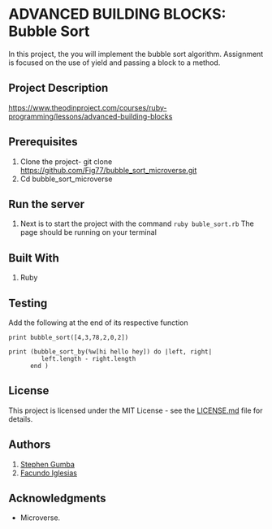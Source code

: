# ADVANCED BUILDING BLOCKS: Bubble Sort

In this project, the you will implement the bubble sort algorithm. Assignment is focused on the use of yield and passing a block to a method.

## Project Description

<https://www.theodinproject.com/courses/ruby-programming/lessons/advanced-building-blocks>

## Prerequisites

1. Clone the project- git clone <https://github.com/Fig77/bubble_sort_microverse.git>
2. Cd bubble_sort_microverse

## Run the server

1. Next is to start the project with the command `ruby buble_sort.rb`
   The page should be running on your terminal

## Built With

1. Ruby

## Testing

Add the following at the end of its respective function

```
print bubble_sort([4,3,78,2,0,2])

```

```
print (bubble_sort_by(%w[hi hello hey]) do |left, right|
         left.length - right.length
      end )
```

## License

This project is licensed under the MIT License - see the [LICENSE.md](LICENSE.md) file for details.

## Authors

1. [Stephen Gumba](https://github.com/bafiam)
2. [Facundo Iglesias](https://github.com/Fig77)

## Acknowledgments

- Microverse.
